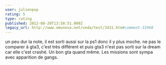 ```yaml
---
user: julienpop
rating: 5
type: rating
published: 2012-08-20T13:58:51.000Z
legacy_url: http://www.emunova.net/veda/test/3431.htm#comment-15968
---
```

un peu dur la note, il est sorti aussi sur la ps1 donc il y plus moche. ne pas le comparer à gta3, c'est très différent et puis gta3 n'est pas sorti sur la dream car elle c'est crashé. Un bon gta quand même. Les missions sont sympa avec apparition de gangs.